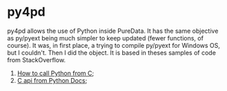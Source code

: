 # py4pd

py4pd allows the use of Python inside PureData. It has the same objective as py/pyext being much simpler to keep updated (fewer functions, of course). It was, in first place, a trying to compile py/pyext for Windows OS, but I couldn't. Then I did the object. It is based in theses samples of code from StackOverflow. 
1. [How to call Python from C](https://stackoverflow.com/questions/1056051/how-do-you-call-python-code-from-c-code);
2. [C api from Python Docs](https://docs.python.org/3/extending/embedding.html);


